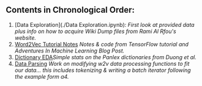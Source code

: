 ## Contents in Chronological Order:

1. [Data Exploration](./Data Exploration.ipynb): _First look at provided data plus info on how to acquire Wiki Dump files from Rami Al Rfou's website._
2. [Word2Vec Tutorial Notes](./Word2Vec_Tutorial_Notes.ipynb) _Notes & code from TensorFlow tutorial and Adventures In Machine Learning Blog Post._
3. [Dictionary EDA](./Dictionary_EDA.ipynb)_Simple stats on the Panlex dictionaries from Duong et al._
4. [Data Parsing](./Data_Parsing) _Work on modifying w2v data processing functions to fit our data... this includes tokenizing & writing a batch iterator following the example form a4._
